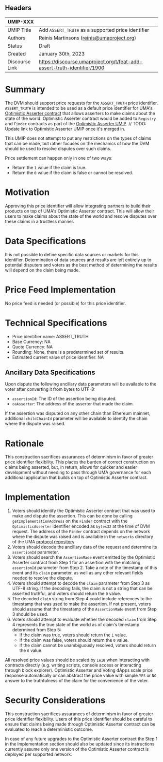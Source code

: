 ## Headers


| UMIP-XXX       |                                                                          |
| -------------- | ------------------------------------------------------------------------ |
| UMIP Title     | Add `ASSERT_TRUTH` as a supported price identifier                       |
| Authors        | Reinis Martinsons (reinis@umaproject.org)                                |
| Status         | Draft                                                                    |
| Created        | January 30th, 2023                                                       |
| Discourse Link | https://discourse.umaproject.org/t/feat-add-assert-truth-identifier/1900 |

# Summary

The DVM should support price requests for the `ASSERT_TRUTH` price identifier. `ASSERT_TRUTH` is intended to be used as
 a default price identifier for UMA's [Optimistic Asserter contract](https://github.com/UMAprotocol/protocol/blob/master/packages/core/contracts/optimistic-asserter/implementation/OptimisticAsserter.sol)
 that allows asserters to make claims about the state of the world. Optimistic Asserter contract would be added to
 `Registry` and `Finder` contracts as part of the [Optimistic Asserter UMIP](https://github.com/UMAprotocol/UMIPs/pull/570).
// TODO: Update link to Optimistic Asserter UMIP once it's merged in.

This UMIP does not attempt to put any restrictions on the types of claims that can be made, but rather focuses on the
 mechanics of how the DVM should be used to resolve disputes over such claims.

Price settlement can happen only in one of two ways:

- Return the `1` value if the claim is true.
- Return the `0` value if the claim is false or cannot be resolved.

# Motivation

Approving this price identifier will allow integrating partners to build their products on top of UMA's Optimistic
 Asserter contract. This will allow their users to make claims about the state of the world and resolve disputes over
 these claims in a trustless manner.

# Data Specifications

It is not possible to define specific data sources or markets for this identifier. Determination of data sources and
 results are left entirely up to potential disputers and voters as the best method of determining the results will
 depend on the claim being made.

# Price Feed Implementation

No price feed is needed (or possible) for this price identifier.

# Technical Specifications

- Price identifier name: ASSERT_TRUTH
- Base Currency: NA
- Quote Currency: NA
- Rounding: None, there is a predetermined set of results.
- Estimated current value of price identifier: NA

## Ancillary Data Specifications

Upon dispute the following ancillary data parameters will be available to the voter after converting it from bytes to
 UTF-8:

- `assertionId`: The ID of the assertion being disputed.
- `oaAsserter`: The address of the asserter that made the claim.

If the assertion was disputed on any other chain than Ethereum mainnet, additional `childChainId` parameter will be
 available to identify the chain where the dispute was raised.

# Rationale

This construction sacrifices assurances of determinism in favor of greater price identifier flexibility. This places the
 burden of correct construction on claims being asserted, but, in return, allows for quicker and easier development
 without needing to pass through UMA governance for each additional application that builds on top of Optimistic
 Asserter contract.

# Implementation

1. Voters should identify the Optimistic Asserter contract that was used to make and dispute the assertion. This can be
 done by calling `getImplementationAddress` on the `Finder` contract with the `OptimisticAsserter` identifier encoded as
 `bytes32` at the time of DVM request. The address of the `Finder` contract depends on the network where the dispute was
 raised and is available in the `networks` directory of the UMA [protocol repository](https://github.com/UMAprotocol/protocol/tree/master/packages/core/networks).
2. Voters should decode the ancillary data of the request and determine its `assertionId` parameter.
3. Voters should search the `AssertionMade` event emitted by the Optimistic Asserter contract from Step 1 for an
 assertion with the matching `assertionId` parameter from Step 2. Take a note of the timestamp of this event and its
 `claim` parameter, as well as any other relevant fields needed to resolve the dispute.
4. Voters should attempt to decode the `claim` parameter from Step 3 as UTF-8 string. If the decoding fails, the claim
 is not a string that can be asserted truthful, and voters should return the `0` value.
5. The decoded `claim` string from Step 4 could include references to the timestamp that was used to make the assertion.
 If not present, voters should assume that the timestamp of the `AssertionMade` event from Step 3 should be used.
6. Voters should attempt to evaluate whether the decoded `claim` from Step 4 represents the true state of the world as
 of claim's timestamp determined from Step 5:
    - If the claim was true, voters should return the `1` value.
    - If the claim was false, voters should return the `0` value.
    - If the claim cannot be unambiguously resolved, voters should return the `0` value.

All resolved price values should be scaled by `1e18` when interacting with contracts directly (e.g. writing scripts,
 console access or interacting through block explorer). Optimistic Asserter and Voting dApps scale price response
 automatically or can abstract the price value with  simple `YES` or `NO` answer to the truthfulness of the claim for
 the convenience of the voter.

# Security Considerations

This construction sacrifices assurances of determinism in favor of greater price identifier flexibility. Users of this
 price identifier should be careful to ensure that claims being made through Optimistic Asserter contract can be
 evaluated to reach a deterministic outcome.

In case of any future upgrades to the Optimistic Asserter contract the Step 1 in the Implementation section should also
 be updated since its instructions currently assume only one version of the Optimistic Asserter contract is deployed per
 supported network.